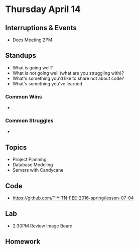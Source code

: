 # Thursday April 14

## Interruptions & Events

* Docs Meeting 2PM

## Standups

* What is going well?
* What is not going well (what are you struggling with)?
* What's something you'd like to share not about code?
* What's something you've learned

### Common Wins

*

### Common Struggles

*

## Topics

- Project Planning
- Database Modeling
- Servers with Candycane

## Code

* https://github.com/TIY-TN-FEE-2016-spring/lesson-07-04

## Lab

* 2:30PM Review Image Board

## Homework

